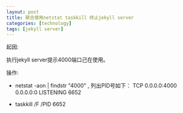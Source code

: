```yaml
---
layout: post
title: 联合使用netstat taskkill 终止jekyll server
categories: [technology]
tags: [jekyll server]
---
```


起因:

执行jekyll server提示4000端口己在使用。

操作:

 *   netstat -aon | findstr "4000" , 
     列出PID号如下：
     TCP    0.0.0.0:4000           0.0.0.0:0              LISTENING       6652

 *   taskkill /F /PID 6652
 
